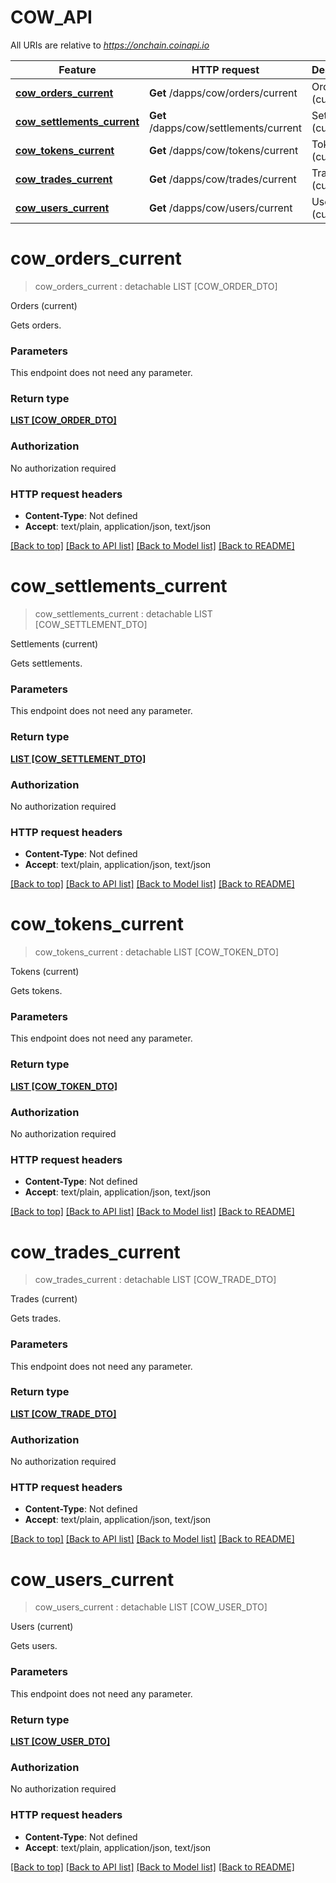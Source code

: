 # COW_API

All URIs are relative to *https://onchain.coinapi.io*

Feature | HTTP request | Description
------------- | ------------- | -------------
[**cow_orders_current**](COW_API.md#cow_orders_current) | **Get** /dapps/cow/orders/current | Orders (current)
[**cow_settlements_current**](COW_API.md#cow_settlements_current) | **Get** /dapps/cow/settlements/current | Settlements (current)
[**cow_tokens_current**](COW_API.md#cow_tokens_current) | **Get** /dapps/cow/tokens/current | Tokens (current)
[**cow_trades_current**](COW_API.md#cow_trades_current) | **Get** /dapps/cow/trades/current | Trades (current)
[**cow_users_current**](COW_API.md#cow_users_current) | **Get** /dapps/cow/users/current | Users (current)


# **cow_orders_current**
> cow_orders_current : detachable LIST [COW_ORDER_DTO]


Orders (current)

Gets orders.


### Parameters
This endpoint does not need any parameter.

### Return type

[**LIST [COW_ORDER_DTO]**](Cow.OrderDTO.md)

### Authorization

No authorization required

### HTTP request headers

 - **Content-Type**: Not defined
 - **Accept**: text/plain, application/json, text/json

[[Back to top]](#) [[Back to API list]](../README.md#documentation-for-api-endpoints) [[Back to Model list]](../README.md#documentation-for-models) [[Back to README]](../README.md)

# **cow_settlements_current**
> cow_settlements_current : detachable LIST [COW_SETTLEMENT_DTO]


Settlements (current)

Gets settlements.


### Parameters
This endpoint does not need any parameter.

### Return type

[**LIST [COW_SETTLEMENT_DTO]**](Cow.SettlementDTO.md)

### Authorization

No authorization required

### HTTP request headers

 - **Content-Type**: Not defined
 - **Accept**: text/plain, application/json, text/json

[[Back to top]](#) [[Back to API list]](../README.md#documentation-for-api-endpoints) [[Back to Model list]](../README.md#documentation-for-models) [[Back to README]](../README.md)

# **cow_tokens_current**
> cow_tokens_current : detachable LIST [COW_TOKEN_DTO]


Tokens (current)

Gets tokens.


### Parameters
This endpoint does not need any parameter.

### Return type

[**LIST [COW_TOKEN_DTO]**](Cow.TokenDTO.md)

### Authorization

No authorization required

### HTTP request headers

 - **Content-Type**: Not defined
 - **Accept**: text/plain, application/json, text/json

[[Back to top]](#) [[Back to API list]](../README.md#documentation-for-api-endpoints) [[Back to Model list]](../README.md#documentation-for-models) [[Back to README]](../README.md)

# **cow_trades_current**
> cow_trades_current : detachable LIST [COW_TRADE_DTO]


Trades (current)

Gets trades.


### Parameters
This endpoint does not need any parameter.

### Return type

[**LIST [COW_TRADE_DTO]**](Cow.TradeDTO.md)

### Authorization

No authorization required

### HTTP request headers

 - **Content-Type**: Not defined
 - **Accept**: text/plain, application/json, text/json

[[Back to top]](#) [[Back to API list]](../README.md#documentation-for-api-endpoints) [[Back to Model list]](../README.md#documentation-for-models) [[Back to README]](../README.md)

# **cow_users_current**
> cow_users_current : detachable LIST [COW_USER_DTO]


Users (current)

Gets users.


### Parameters
This endpoint does not need any parameter.

### Return type

[**LIST [COW_USER_DTO]**](Cow.UserDTO.md)

### Authorization

No authorization required

### HTTP request headers

 - **Content-Type**: Not defined
 - **Accept**: text/plain, application/json, text/json

[[Back to top]](#) [[Back to API list]](../README.md#documentation-for-api-endpoints) [[Back to Model list]](../README.md#documentation-for-models) [[Back to README]](../README.md)

